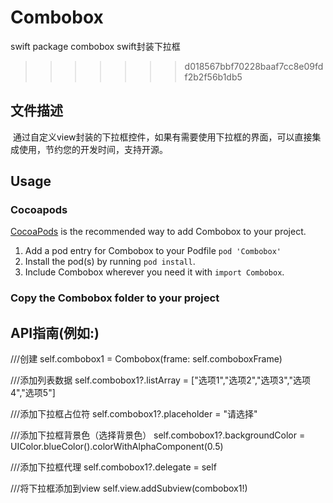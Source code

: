 # Combobox
swift package combobox swift封装下拉框

>>>>>>> d018567bbf70228baaf7cc8e09fdf2b2f56b1db5

## 文件描述
  通过自定义view封装的下拉框控件，如果有需要使用下拉框的界面，可以直接集成使用，节约您的开发时间，支持开源。
  
  
## Usage

### Cocoapods

[CocoaPods](http://cocoapods.org) is the recommended way to add Combobox to your project.

1. Add a pod entry for Combobox to your Podfile `pod 'Combobox'`
2. Install the pod(s) by running `pod install`.
3. Include Combobox wherever you need it with `import Combobox`.


### Copy the Combobox folder to your project
  
## API指南(例如:)

///创建
self.combobox1 = Combobox(frame: self.comboboxFrame)
   
///添加列表数据
self.combobox1?.listArray = ["选项1","选项2","选项3","选项4","选项5"]
   
///添加下拉框占位符
self.combobox1?.placeholder = "请选择"
   
///添加下拉框背景色（选择背景色）
self.combobox1?.backgroundColor = UIColor.blueColor().colorWithAlphaComponent(0.5)
   
///添加下拉框代理
self.combobox1?.delegate = self
   
///将下拉框添加到view
self.view.addSubview(combobox1!)  
